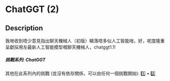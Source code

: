 ChatGGT (2)
===

## Description

我哋收到唔少意見指出聊天機械人（初版）睇落唔多似人工智能咁。好，呢度隆重呈獻採用左最新人工智能模型嘅聊天機械人，chatggt1.1!

##### 挑戰系列: ChatGGT

其他在此系列內的挑戰 (並沒有依存關係，可以由任何一個挑戰開始): [1️⃣](/challenges/64) • [2️⃣](/challenges/56)


